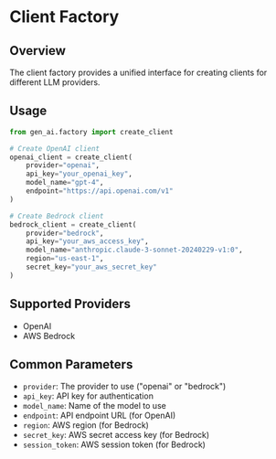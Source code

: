 # Client Factory

## Overview

The client factory provides a unified interface for creating clients for different LLM providers.

## Usage

```python
from gen_ai.factory import create_client

# Create OpenAI client
openai_client = create_client(
    provider="openai",
    api_key="your_openai_key",
    model_name="gpt-4",
    endpoint="https://api.openai.com/v1"
)

# Create Bedrock client
bedrock_client = create_client(
    provider="bedrock",
    api_key="your_aws_access_key",
    model_name="anthropic.claude-3-sonnet-20240229-v1:0",
    region="us-east-1",
    secret_key="your_aws_secret_key"
)
```

## Supported Providers

- OpenAI
- AWS Bedrock

## Common Parameters

- `provider`: The provider to use ("openai" or "bedrock")
- `api_key`: API key for authentication
- `model_name`: Name of the model to use
- `endpoint`: API endpoint URL (for OpenAI)
- `region`: AWS region (for Bedrock)
- `secret_key`: AWS secret access key (for Bedrock)
- `session_token`: AWS session token (for Bedrock)
